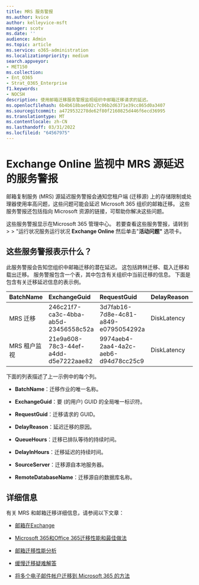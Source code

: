 ```yaml
---
title: MRS 服务警报
ms.author: kvice
author: kelleyvice-msft
manager: scotv
ms.date: ''
audience: Admin
ms.topic: article
ms.service: o365-administration
ms.localizationpriority: medium
search.appveyor:
- MET150
ms.collection:
- Ent_O365
- Strat_O365_Enterprise
f1.keywords:
- NOCSH
description: 使用邮箱迁移服务警报监视组织中邮箱迁移请求的延迟。
ms.openlocfilehash: 6b4b618bae602c7c06b2d6371e39cc865d0a3407
ms.sourcegitcommit: a4729532278de62f80f2160825d446f6ecd36995
ms.translationtype: MT
ms.contentlocale: zh-CN
ms.lasthandoff: 03/31/2022
ms.locfileid: "64567975"
---
```

# <a name="service-alerts-for-mrs-source-delays-in-exchange-online-monitoring"></a>Exchange Online 监视中 MRS 源延迟的服务警报

邮箱复制服务 (MRS) 源延迟服务警报会通知您租户端 (迁移源) 上的存储限制或处理器使用率高问题，这些问题可能会延迟 Microsoft 365 组织的邮箱迁移。 这些服务警报还包括指向 Microsoft 资源的链接，可帮助你解决这些问题。

这些服务警报显示在Microsoft 365 管理中心。 若要查看这些服务警报，请转到 <a href="https://go.microsoft.com/fwlink/p/?linkid=842900" target="_blank"></a> >  > "运行状况服务运行状况 **Exchange Online** 然后单击"**活动问题"** 选项卡。

## <a name="what-do-these-service-alerts-indicate"></a>这些服务警报表示什么？

此服务警报会告知您组织中邮箱迁移的潜在延迟。 这包括跨林迁移、载入迁移和载出迁移。 服务警报包含一个表，其中包含有关组织中当前迁移的信息。 下面是包含有关迁移延迟信息的表示例。

| BatchName | ExchangeGuid | RequestGuid | DelayReason |QueuedHours | DelayInHours | SourceServer | RemoteDatabaseName |
|:---------|:---------|:---------|:---------|:---------|:---------|:---------|:---------|
|MRS 迁移|246c21f7-ca3c-4bba-ab5d-23456558c52a|3d7fab16-7d8e-4c81-a849-e0795054292a|DiskLatency|35.2|27.3|RD1GBL01EXCH003|GBL01EDAG001-db002|
|MRS 租户监视|21e9a608-78c3-44ef-a4dd-d5e7222aae82|9974aeb4-2aa4-4a2c-aeb6-d94d78cc25c9|DiskLatency|0.4|0.9|RD1GBL01EXCH010|GBL01EDAG010-db003|

下面的列表描述了上一示例中的每个列。

- **BatchName**：迁移作业的唯一名称。

- **ExchangeGuid**：要 (的用户) GUID 的全局唯一标识符。

- **RequestGuid**：迁移请求的 GUID。

- **DelayReason**：延迟迁移的原因。

- **QueueHours**：迁移已排队等待的持续时间。

- **DelayInHours**：迁移延迟的持续时间。

- **SourceServer**：迁移源自本地服务器。

- **RemoteDatabaseName**：迁移源自的数据库名称。

## <a name="more-information"></a>详细信息

有关 MRS 和邮箱迁移详细信息，请参阅以下文章：

- [邮箱在Exchange](/exchange/recipients/mailbox-moves)

- [Microsoft 365和Office 365迁移性能和最佳做法](/exchange/mailbox-migration/office-365-migration-best-practices)

- [邮箱迁移性能分析](https://techcommunity.microsoft.com/t5/exchange-team-blog/mailbox-migration-performance-analysis/ba-p/587134)

- [缓慢迁移疑难解答](https://techcommunity.microsoft.com/t5/exchange-team-blog/troubleshooting-slow-migrations/ba-p/1795706)

- [将多个电子邮件帐户迁移到 Microsoft 365 的方法](/exchange/mailbox-migration/mailbox-migration)
